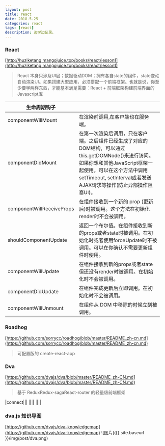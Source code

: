```yaml
---
layout: post
title: react
date: 2018-5-25
categories: react
tags: [react]
description: 边学边记录。
---
```


### React
[http://huziketang.mangojuice.top/books/react/lesson1](http://huziketang.mangojuice.top/books/react/lesson1)
> React 本身只涉及UI层；数据驱动DOM；拥有各自state的组件，state变动自动渲染UI。如果搭建大型应用，必须搭配一个前端框架。也就是说，你至少要学两样东西，才能基本满足需要：React + 前端框架构建前端界面的Javascript库 

|生命周期钩子|| 
|-|-|
|componentWillMount|在渲染前调用,在客户端也在服务端。|
|componentDidMount|在第一次渲染后调用，只在客户端。之后组件已经生成了对应的DOM结构，可以通过this.getDOMNode()来进行访问。如果你想和其他JavaScript框架一起使用，可以在这个方法中调用setTimeout, setInterval或者发送AJAX请求等操作(防止异部操作阻塞UI)。|
|componentWillReceiveProps|在组件接收到一个新的 prop (更新后)时被调用。这个方法在初始化render时不会被调用。|
|shouldComponentUpdate|返回一个布尔值。在组件接收到新的props或者state时被调用。在初始化时或者使用forceUpdate时不被调用。可以在你确认不需要更新组件时使用。|
|componentWillUpdate|在组件接收到新的props或者state但还没有render时被调用。在初始化时不会被调用。|
|componentDidUpdate|在组件完成更新后立即调用。在初始化时不会被调用。|
|componentWillUnmount|在组件从 DOM 中移除的时候立刻被调用。|

### Roadhog
[https://github.com/sorrycc/roadhog/blob/master/README_zh-cn.md](https://github.com/sorrycc/roadhog/blob/master/README_zh-cn.md)
> 可配置版的 create-react-app 

### Dva
[https://github.com/dvajs/dva/blob/master/README_zh-CN.md](https://github.com/dvajs/dva/blob/master/README_zh-CN.md)
> 基于 ReduxRedux-sagaReact-router 的轻量级前端框架 

|connect|||
||||
||||


### dva.js 知识导图
[https://github.com/dvajs/dva-knowledgemap](https://github.com/dvajs/dva-knowledgemap)
![图片]({{ site.baseurl }}/img/post/dva.png)


